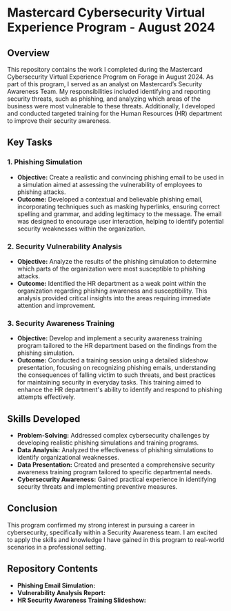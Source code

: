 # Mastercard Cybersecurity Virtual Experience Program - August 2024

## Overview

This repository contains the work I completed during the Mastercard Cybersecurity Virtual Experience Program on Forage in August 2024. As part of this program, I served as an analyst on Mastercard’s Security Awareness Team. My responsibilities included identifying and reporting security threats, such as phishing, and analyzing which areas of the business were most vulnerable to these threats. Additionally, I developed and conducted targeted training for the Human Resources (HR) department to improve their security awareness.

## Key Tasks

### 1. **Phishing Simulation**

- **Objective:** Create a realistic and convincing phishing email to be used in a simulation aimed at assessing the vulnerability of employees to phishing attacks.
- **Outcome:** Developed a contextual and believable phishing email, incorporating techniques such as masking hyperlinks, ensuring correct spelling and grammar, and adding legitimacy to the message. The email was designed to encourage user interaction, helping to identify potential security weaknesses within the organization.

### 2. **Security Vulnerability Analysis**

- **Objective:** Analyze the results of the phishing simulation to determine which parts of the organization were most susceptible to phishing attacks.
- **Outcome:** Identified the HR department as a weak point within the organization regarding phishing awareness and susceptibility. This analysis provided critical insights into the areas requiring immediate attention and improvement.

### 3. **Security Awareness Training**

- **Objective:** Develop and implement a security awareness training program tailored to the HR department based on the findings from the phishing simulation.
- **Outcome:** Conducted a training session using a detailed slideshow presentation, focusing on recognizing phishing emails, understanding the consequences of falling victim to such threats, and best practices for maintaining security in everyday tasks. This training aimed to enhance the HR department's ability to identify and respond to phishing attempts effectively.

## Skills Developed

- **Problem-Solving:** Addressed complex cybersecurity challenges by developing realistic phishing simulations and training programs.
- **Data Analysis:** Analyzed the effectiveness of phishing simulations to identify organizational weaknesses.
- **Data Presentation:** Created and presented a comprehensive security awareness training program tailored to specific departmental needs.
- **Cybersecurity Awareness:** Gained practical experience in identifying security threats and implementing preventive measures.

## Conclusion

This program confirmed my strong interest in pursuing a career in cybersecurity, specifically within a Security Awareness team. I am excited to apply the skills and knowledge I have gained in this program to real-world scenarios in a professional setting.

## Repository Contents

- **Phishing Email Simulation:** 
- **Vulnerability Analysis Report:**
- **HR Security Awareness Training Slideshow:**
